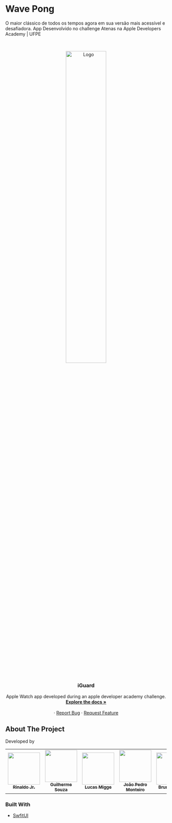 # Wave Pong
O maior clássico de todos os tempos agora em sua versão mais acessível e desafiadora.
App Desenvolvido no challenge Atenas na Apple Developers Academy | UFPE

<!-- PROJECT LOGO -->
<br />
<p align="center">
  <a href="https://github.com/github_username/repo_name">
    <img src="./DvdScreensaver%20IOS%20App/Assets.xcassets/AppIcon.appiconset/App%20Icon-2.png" alt="Logo" width="50%">
  </a>

  <h3 align="center">iGuard</h3>

  <p align="center">
Apple Watch app developed during an apple developer academy challenge.
    <br />
    <a href="https://github.com/RinaldoJr4/StayingAlive"><strong>Explore the docs »</strong></a>
    <br />
    <br />
    ·
    <a href="https://github.com/RinaldoJr4/StayingAlive/issues?q=is%3Aopen+is%3Aissue">Report Bug</a>
    ·
    <a href="https://github.com/RinaldoJr4/StayingAlive/issues?q=is%3Aopen+is%3Aissue">Request Feature</a>
  </p>
</p>


## About The Project

Developed by

<table>
  <tr>
<td align="center"><a href="https://github.com/RinaldoJr4"><img src="https://avatars.githubusercontent.com/u/107890806?v=4" width="100px;" alt=""/><br /><sub><b>Rinaldo Jr.</b></sub></a><br/></td>

<td align="center"><a href="https://github.com/gms4"><img src="https://avatars.githubusercontent.com/u/55262001?v=4" width="100px;" alt=""/><br /><sub><b>Guilherme Souza</b></sub></a><br/></td>

<td align="center"><a href="https://github.com/miggelucas"><img src="https://avatars.githubusercontent.com/u/53379393?v=4" width="100px;" alt=""/><br /><sub><b>Lucas Migge</b></sub></a><br/></td>

<td align="center"><a href="https://github.com/hummjoao"><img src="https://avatars.githubusercontent.com/u/108694473?v=4" width="100px;" alt=""/><br /><sub><b>João Pedro Monteiro</b></sub></a><br/></td>

<td align="center"><a href="https://github.com/BrunaAvellar88"><img src="https://instagram.frec3-1.fna.fbcdn.net/v/t51.2885-15/41789489_1071381626369737_7993145901354924410_n.jpg?stp=dst-jpg_e35&_nc_ht=instagram.frec3-1.fna.fbcdn.net&_nc_cat=101&_nc_ohc=D8UIDdAnQjwAX_OOsyD&edm=ALQROFkBAAAA&ccb=7-5&ig_cache_key=MTg4MDExNDM3NDkxMDAxMDYwMA%3D%3D.2-ccb7-5&oh=00_AfBIpemwzkI0AJmi5xNXf6-C6yojxjbK1fv2-xTJAWQ5WQ&oe=639C1BD2&_nc_sid=30a2ef" width="100px;" alt=""/><br /><sub><b>Bruna Avellar</b></sub></a><br/></td>
</tr>
 </table>

### Built With

* [ SwfitUI ]( https://developer.apple.com/xcode/swiftui/ )

